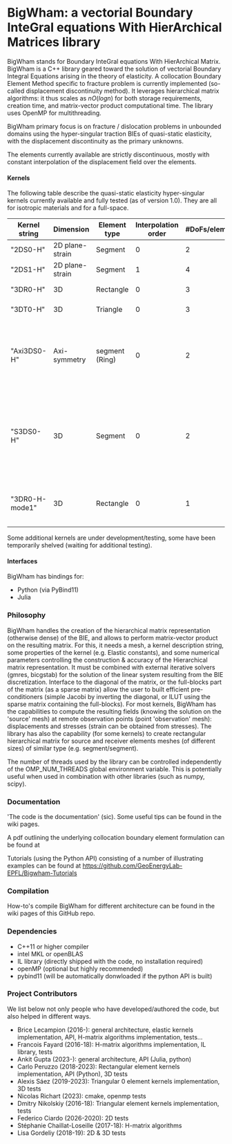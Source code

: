 
# BigWham: a vectorial Boundary InteGral equations With HierArchical Matrices library

BigWham stands for Boundary InteGral equations With HierArchical Matrix. BigWham is a C++ library geared toward the solution of vectorial Boundary Integral Equations arising in the theory of elasticity. A collocation Boundary Element Method specific to fracture problem is currently implemented (so-called displacement discontinuity method).
It leverages hierarchical matrix algorithms: it thus scales as $n O(log n)$ for both storage requirements, creation time, and matrix-vector product computational time.
The library uses OpenMP for multithreading. 

BigWham primary focus is on fracture / dislocation problems in unbounded domains using the hyper-singular traction BIEs of quasi-static elasticity, with the displacement discontinuity as the primary unknowns.

The elements currently available are strictly discontinuous, mostly with constant interpolation of the displacement field over the elements.

#### Kernels 


The following table describe the quasi-static elasticity hyper-singular kernels currently available and fully tested (as of version 1.0). 
They are all for isotropic materials and for a full-space. 

| Kernel string | Dimension | Element type |  Interpolation order |  #DoFs/element | Kernel type |
| --- | --- | --- | --- | --- | ---|
| "2DS0-H"      |  2D plane-strain  | Segment       | 0 | 2 | Traction hypersingular |  
| "2DS1-H"    |  2D plane-strain | Segment | 1 | 4| Traction hypersingular |  
| "3DR0-H"    |  3D |  Rectangle | 0 | 3 | Traction hypersingular |  
| "3DT0-H"    |  3D |  Triangle | 0 | 3 | Traction hypersingular |  
| "Axi3DS0-H"    |  Axi-symmetry |  segment (Ring) | 0 | 2 |Traction hypersingular, unidirectional shear & tensile displacement discontinuity for a flat crack (uncoupled) |  
| "S3DS0-H"   |  3D | Segment | 0 | 2 |  A simplified 3D Traction hypersingular kernel for constant height blade-like fracture (Wu & Olson, IJF (2015) approximation)
| "3DR0-H-mode1"    |  3D |  Rectangle | 0 | 1 | Traction hypersingular, opening component only (mode 1) |  

Some additional kernels are under development/testing, some have been temporarily shelved (waiting for additional testing).

#### Interfaces
BigWham has bindings for:
- Python (via PyBind11)
- Julia

### Philosophy

BigWham handles the creation of the hierarchical matrix representation (otherwise dense) of the BIE, and allows to perform matrix-vector product on the resulting matrix. 
For this, it needs a mesh, a kernel description string, some properties of the kernel (e.g. Elastic constants), and some numerical parameters controlling the construction & accuracy of the Hierarchical matrix representation.
It must be combined with external iterative solvers (gmres, bicgstab) for the solution of the linear system resulting from the BIE discretization. 
Interface to the diagonal of the matrix, or the full-blocks part of the matrix (as a sparse matrix) allow the user to built efficient pre-conditioners (simple Jacobi by inverting the diagonal, or ILUT using the sparse matrix containing the full-blocks). 
For most kernels, BigWham has the capabilities to compute the resulting fields (knowing the solution on the 'source' mesh)
at remote observation points (point 'observation' mesh): displacements and stresses (strain can be obtained from stresses).
The library has also the capability (for some kernels) to create rectangular hierarchical matrix for  source and receiver elements meshes (of different sizes) of similar type (e.g. segment/segment).

The number of threads used by the library can be controlled independently of the OMP_NUM_THREADS global environment variable. This is potentially useful when used in combination with other libraries (such as numpy, scipy).

### Documentation

'The code is the documentation' (sic). Some useful tips can be found in the wiki pages. 

A pdf outlining the underlying collocation boundary element formulation can be found at  

Tutorials (using the Python API) consisting of a number of illustrating examples can be found at https://github.com/GeoEnergyLab-EPFL/Bigwham-Tutorials 

### Compilation
How-to's compile BigWham for different architecture can be found in the wiki pages of this GitHub repo. 

### Dependencies
- C++11 or higher compiler 
- intel MKL or openBLAS
- IL library (directly shipped with the code, no installation required)
- openMP (optional but highly recommended) 
- pybind11 (will be automatically donwloaded if the python API is built)

### Project Contributors

We list below not only people who have developed/authored the code, but also helped in different ways.

- Brice Lecampion (2016-): general architecture, elastic kernels implementation, API, H-matrix algorithms implementation, tests...
- Francois Fayard (2016-18): H-matrix algorithms implementation, IL library, tests
- Ankit Gupta (2023-): general architecture, API (Julia, python)
- Carlo Peruzzo (2018-2023): Rectangular element kernels implementation, API (Python), 3D tests
- Alexis Sáez (2019-2023): Triangular 0 element kernels implementation, 3D tests  
- Nicolas Richart (2023): cmake, openmp tests
- Dmitry Nikolskiy (2016-18): Triangular element kernels implementation, tests
- Federico Ciardo (2026-2020): 2D tests
- Stéphanie Chaillat-Loseille (2017-18): H-matrix algorithms 
- Lisa Gordeliy (2018-19): 2D & 3D tests

